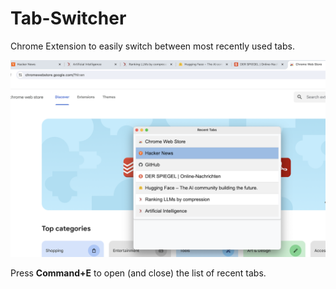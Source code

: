 # Tab-Switcher

Chrome Extension to easily switch between most recently used tabs.

![Screenshot](pictures/screenshot.png)

Press **Command+E** to open (and close) the list of recent tabs.

